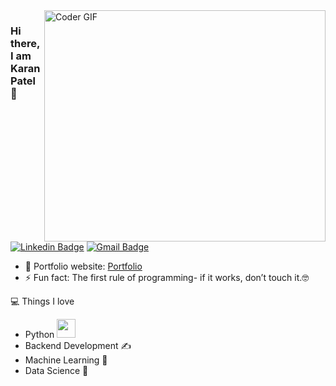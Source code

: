 <img align="right" src="\" alt="Coder GIF" width="450" height="370">

### Hi there, I am Karan Patel 👋
[![Linkedin Badge](https://img.shields.io/badge/-karanpatel5115-blue?style=flat-square&logo=Linkedin&logoColor=white&link=https://www.linkedin.com/in/rajaprerak/)](https://www.linkedin.com/in/karanpatel5115/)
[![Gmail Badge](https://img.shields.io/badge/-karanpatel31105115@gmail.com-c14438?style=flat-square&logo=Gmail&logoColor=white&link=mailto:karanpatel31105115@gmail.com)](mailto:karanpatel31105115@gmail.com)

- 🎯 Portfolio website: [Portfolio](https://kp5115.github.io/)
- ⚡ Fun fact: The first rule of programming- if it works, don’t touch it.🤓

💻 Things I love
- Python <img src="https://media.giphy.com/media/WUlplcMpOCEmTGBtBW/giphy.gif" width="30"> 
- Backend Development ✍️
- Machine Learning 🧐
- Data Science 😬

<!--
**kp5115/kp5115** is a ✨ _special_ ✨ repository because its `README.md` (this file) appears on your GitHub profile.

Here are some ideas to get you started:

- 🔭 I’m currently working on ...
- 🌱 I’m currently learning ...
- 👯 I’m looking to collaborate on ...
- 🤔 I’m looking for help with ...
- 💬 Ask me about ...
- 📫 How to reach me: ...
- 😄 Pronouns: ...
- ⚡ Fun fact: ...
-->
